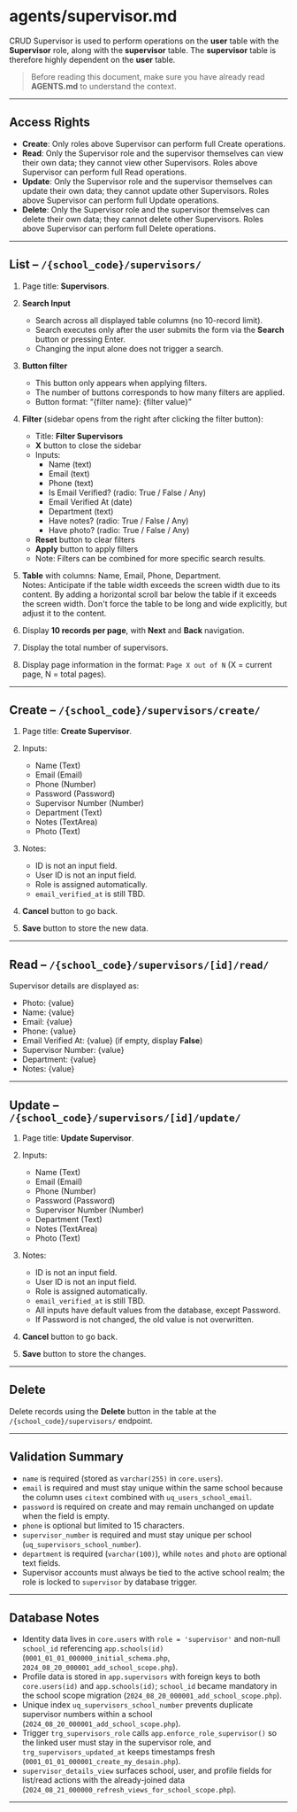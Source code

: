 # agents/supervisor.md 

CRUD Supervisor is used to perform operations on the **user** table with the **Supervisor** role, along with the **supervisor** table. The **supervisor** table is therefore highly dependent on the **user** table.

> Before reading this document, make sure you have already read **AGENTS.md** to understand the context.

---

## Access Rights
* **Create**: Only roles above Supervisor can perform full Create operations.  
* **Read**: Only the Supervisor role and the supervisor themselves can view their own data; they cannot view other Supervisors. Roles above Supervisor can perform full Read operations.  
* **Update**: Only the Supervisor role and the supervisor themselves can update their own data; they cannot update other Supervisors. Roles above Supervisor can perform full Update operations.  
* **Delete**: Only the Supervisor role and the supervisor themselves can delete their own data; they cannot delete other Supervisors. Roles above Supervisor can perform full Delete operations.  

---

## List – `/{school_code}/supervisors/`

1. Page title: **Supervisors**.  

2. **Search Input**  
   * Search across all displayed table columns (no 10-record limit).  
   * Search executes only after the user submits the form via the **Search** button or pressing Enter.  
   * Changing the input alone does not trigger a search.

3. **Button filter**
   * This button only appears when applying filters.
   * The number of buttons corresponds to how many filters are applied.
   * Button format: “{filter name}: {filter value}”

4. **Filter** (sidebar opens from the right after clicking the filter button):  
   * Title: **Filter Supervisors**  
   * **X** button to close the sidebar  
   * Inputs:  
     * Name (text)  
     * Email (text)  
     * Phone (text)  
     * Is Email Verified? (radio: True / False / Any)  
     * Email Verified At (date)  
     * Department (text)  
     * Have notes? (radio: True / False / Any)  
     * Have photo? (radio: True / False / Any)  
   * **Reset** button to clear filters  
   * **Apply** button to apply filters  
   * Note: Filters can be combined for more specific search results.  

5. **Table** with columns: Name, Email, Phone, Department.  
Notes: Anticipate if the table width exceeds the screen width due to its content. By adding a horizontal scroll bar below the table if it exceeds the screen width. Don't force the table to be long and wide explicitly, but adjust it to the content.

6. Display **10 records per page**, with **Next** and **Back** navigation.  

7. Display the total number of supervisors.  

8. Display page information in the format: `Page X out of N` (X = current page, N = total pages).  

---

## Create – `/{school_code}/supervisors/create/`

1. Page title: **Create Supervisor**.  

2. Inputs:  
   * Name (Text)  
   * Email (Email)  
   * Phone (Number)  
   * Password (Password)  
   * Supervisor Number (Number)  
   * Department (Text)  
   * Notes (TextArea)  
   * Photo (Text)  

3. Notes:  
   * ID is not an input field.  
   * User ID is not an input field.  
   * Role is assigned automatically.  
   * `email_verified_at` is still TBD.  

4. **Cancel** button to go back.  

5. **Save** button to store the new data.  

---

## Read – `/{school_code}/supervisors/[id]/read/`

Supervisor details are displayed as:  
* Photo: {value}  
* Name: {value}  
* Email: {value}  
* Phone: {value}  
* Email Verified At: {value} (if empty, display **False**)  
* Supervisor Number: {value}  
* Department: {value}  
* Notes: {value}  

---

## Update – `/{school_code}/supervisors/[id]/update/`

1. Page title: **Update Supervisor**.  

2. Inputs:  
   * Name (Text)  
   * Email (Email)  
   * Phone (Number)  
   * Password (Password)  
   * Supervisor Number (Number)  
   * Department (Text)  
   * Notes (TextArea)  
   * Photo (Text)  

3. Notes:  
   * ID is not an input field.  
   * User ID is not an input field.  
   * Role is assigned automatically.  
   * `email_verified_at` is still TBD.  
   * All inputs have default values from the database, except Password.  
   * If Password is not changed, the old value is not overwritten.  

4. **Cancel** button to go back.  

5. **Save** button to store the changes.  

---

## Delete

Delete records using the **Delete** button in the table at the `/{school_code}/supervisors/` endpoint.  

---

## Validation Summary

- `name` is required (stored as `varchar(255)` in `core.users`).  
- `email` is required and must stay unique within the same school because the column uses `citext` combined with `uq_users_school_email`.  
- `password` is required on create and may remain unchanged on update when the field is empty.  
- `phone` is optional but limited to 15 characters.  
- `supervisor_number` is required and must stay unique per school (`uq_supervisors_school_number`).  
- `department` is required (`varchar(100)`), while `notes` and `photo` are optional text fields.  
- Supervisor accounts must always be tied to the active school realm; the role is locked to `supervisor` by database trigger.

---

## Database Notes

- Identity data lives in `core.users` with `role = 'supervisor'` and non-null `school_id` referencing `app.schools(id)` (`0001_01_01_000000_initial_schema.php`, `2024_08_20_000001_add_school_scope.php`).  
- Profile data is stored in `app.supervisors` with foreign keys to both `core.users(id)` and `app.schools(id)`; `school_id` became mandatory in the school scope migration (`2024_08_20_000001_add_school_scope.php`).  
- Unique index `uq_supervisors_school_number` prevents duplicate supervisor numbers within a school (`2024_08_20_000001_add_school_scope.php`).  
- Trigger `trg_supervisors_role` calls `app.enforce_role_supervisor()` so the linked user must stay in the supervisor role, and `trg_supervisors_updated_at` keeps timestamps fresh (`0001_01_01_000001_create_my_desain.php`).  
- `supervisor_details_view` surfaces school, user, and profile fields for list/read actions with the already-joined data (`2024_08_21_000000_refresh_views_for_school_scope.php`).

---
 
